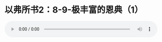 # 以弗所书2：8-9-极丰富的恩典（1）

<audio style="width: 100%;" preload="false" controls controlslist="nodownload"><source src="//file.simai.life/audio/mp3/old/12321.mp3" type="audio/mpeg">Your browser does not support the audio element.</audio>


